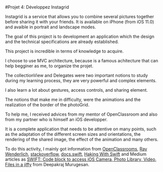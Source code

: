 #Projet 4: Développez Instagrid


Instagrid is a service that allows you to combine several pictures together before sharing it with your friends. It is available on iPhone (from iOS 11.0) and avaible in portrait and landscape modes.

The goal of this project is to development an application which the design and the technical specifications are already established. 

This project is incredible in terms of knowledge to acquire.

I choose to use MVC architecture, because is a famous achitecture that can help begginer as me, to organize the projet.

The collectionView and Delegates were two important notions to study during my learning process, they are very powerful and complex elements.

I also learn a lot about gestures, access controls, and sharing element.

The notions that make me in difficulty, were the animations and the realization of the border of the photoGrid.

To help me, I received advices from my mentor of OpenClassroom and also from my partner who is himself an iOS developper.

It is a complete application that needs to be attentive on many points, such as the adaptation of the different screen sizes and orientations, the rendering of the shared image, the effect of the animation and many others.

To do this activity, I mainly got information from [OpenClassrooms](https://openclassrooms.com/fr/courses/4570776-creez-une-application-responsive-pour-ios), [Ray Wenderlich](https://www.raywenderlich.com/6308-beginning-collection-views), [stackoverflow](https://stackoverflow.com/questions/28152526/how-do-i-open-phone-settings-when-a-button-is-clicked#28152624), [docs.swift](https://swift.org/), [Haking With Swift](https://www.hackingwithswift.com/example-code/media/how-to-render-a-uiview-to-a-uiimage) and Medium articles as [SWIFT: Code block to access iOS Camera, Photo Library, Video, Files in a jiffy](https://medium.com/@deepakrajmurugesan/swift-access-ios-camera-photo-library-video-and-file-from-user-device-6a7fd66beca2) from Deepakraj Murugesan. 
